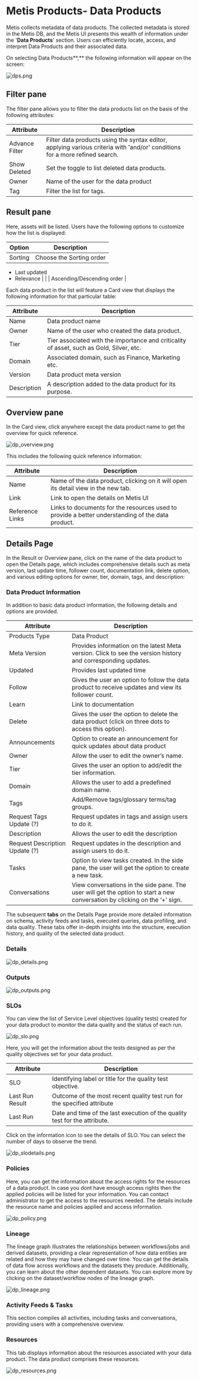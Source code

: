 # Metis Products- Data Products

Metis collects metadata of data products. The collected metadata is stored in the Metis DB, and the Metis UI presents this wealth of information under the '**Data Products**' section. Users can efficiently locate, access, and interpret Data Products and their associated data.

On selecting Data Products**,** the following information will appear on the screen:

![dps.png](metis_products_data_products/dps.png)

## Filter pane

The filter pane allows you to filter the data products list on the basis of the following attributes:

| Attribute | Description |
| --- | --- |
| Advance Filter | Filter data products using the syntax editor, applying various criteria with 'and/or' conditions for a more refined search. |
| Show Deleted | Set the toggle to list deleted data products. |
| Owner | Name of the user for the data product |
| Tag | Filter the list for tags. |

## Result pane

Here, assets will be listed. Users have the following options to customize how the list is displayed:

| Option | Description |
| --- | --- |
| Sorting | Choose the Sorting order
- Last updated
- Relevance |
|  | Ascending/Descending order |

Each data product in the list will feature a Card view that displays the following information for that particular table:

| Attribute | Description |
| --- | --- |
| Name | Data product name  |
| Owner | Name of the user who created the data product. |
| Tier | Tier associated with the importance and criticality of asset, such as Gold, Silver, etc. |
| Domain | Associated domain, such as Finance, Marketing etc. |
| Version | Data product meta version |
| Description | A description added to the data product for its purpose. |

## Overview pane

In the Card view, click anywhere except the data product name to get the overview for quick reference.

![dp_overview.png](metis_products_data_products/dp_overview.png)

This includes the following quick reference information:

| Attribute | Description |
| --- | --- |
| Name | Name of the data product, clicking on it will open its detail view in the new tab. |
| Link | Link to open the details on Metis UI |
| Reference Links | Links to documents for the resources used to provide a better understanding of the data product. |

## Details Page

In the Result or Overview pane, click on the name of the data product to open the Details page, which includes comprehensive details such as meta version, last update time, follower count, documentation link, delete option, and various editing options for owner, tier, domain, tags, and description:

### Data Product Information

In addition to basic data product information, the following details and options are provided.

| Attribute | Description |
| --- | --- |
| Products Type | Data Product |
| Meta Version | Provides information on the latest Meta version. Click to see the version history and corresponding updates.  |
| Updated | Provides last updated time  |
| Follow | Gives the user an option to follow the data product to receive updates and view its follower count. |
| Learn | Link to documentation |
| Delete | Gives the user the option to delete the data product (click on three dots to access this option). |
| Announcements | Option to create an announcement for quick updates about data product |
| Owner | Allow the user to edit the owner’s name. |
| Tier | Gives the user an option to add/edit the tier information. |
| Domain | Allows the user to add a predefined domain name. |
| Tags | Add/Remove tags/glossary terms/tag groups. |
| Request Tags Update (?) | Request updates in tags and assign users to do it. |
| Description | Allows the user to edit the description |
| Request Description Update (?) | Request updates in the description and assign users to do it. |
| Tasks | Option to view tasks created. In the side pane, the user will get the option to create a new task. |
| Conversations | View conversations in the side pane. The user will get the option to start a new conversation by clicking on the ‘+’ sign. |

The subsequent **tabs** on the Details Page provide more detailed information on schema, activity feeds and tasks, executed queries, data profiling, and data quality. These tabs offer in-depth insights into the structure, execution history, and quality of the selected data product.

### **Details**

![dp_details.png](metis_products_data_products/dp_details.png)

### **Outputs**

![dp_outputs.png](metis_products_data_products/dp_outputs.png)

### **SLOs**

You can view the list of Service Level objectives (quality tests) created for your data product to monitor the data quality and the status of each run. 

![dp_slo.png](metis_products_data_products/dp_slo.png)

Here, you will get the information about the tests designed as per the quality objectives set for your data product.

| Attribute | Description |
| --- | --- |
| SLO | Identifying label or title for the quality test objective. |
| Last Run Result | Outcome of the most recent quality test run for the specified attribute |
| Last Run | Date and time of the last execution of the quality test for the attribute. |

Click on the information icon to see the details of SLO. You can select the number of days to observe the trend.

![dp_slodetails.png](metis_products_data_products/dp_slodetails.png)

### **Policies**

Here, you can get the information about the access rights for the resources of a data product. In case you dont have enough access rights then the applied policies will be listed for your information. You can contact administrator to get the access to the resources needed. The details include the resource name and policies applied and access information.

![dp_policy.png](metis_products_data_products/dp_policy.png)

### **Lineage**

The lineage graph illustrates the relationships between workflows/jobs and derived datasets, providing a clear representation of how data entities are related and how they may have changed over time. You can get the details of data flow across workflows and the datasets they produce. Additionally, you can learn about the other dependent datasets. You can explore more by clicking on the dataset/workflow nodes of the lineage graph.

![dp_lineage.png](metis_products_data_products/dp_lineage.png)

### **Activity Feeds & Tasks**

This section compiles all activities, including tasks and conversations, providing users with a comprehensive overview.

### **Resources**

This tab displays information about the resources associated with your data product. The data product comprises these resources.

![dp_resources.png](metis_products_data_products/dp_resources.png)